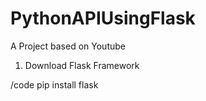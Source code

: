# PythonAPIUsingFlask
 A Project based on Youtube

1. Download Flask Framework

/code pip install flask
